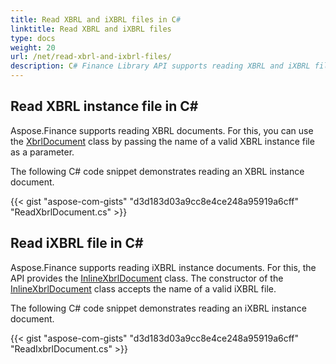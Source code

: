 ```yaml
---
title: Read XBRL and iXBRL files in C#
linktitle: Read XBRL and iXBRL files
type: docs
weight: 20
url: /net/read-xbrl-and-ixbrl-files/
description: C# Finance Library API supports reading XBRL and iXBRL files, for more information, please see the code provided in this article. 
---
```


## **Read XBRL instance file in C#**
Aspose.Finance supports reading XBRL documents. For this, you can use the [XbrlDocument](https://apireference.aspose.com/finance/net/aspose.finance.xbrl/xbrldocument) class by passing the name of a valid XBRL instance file as a parameter.

The following C# code snippet demonstrates reading an XBRL instance document.

{{< gist "aspose-com-gists" "d3d183d03a9cc8e4ce248a95919a6cff" "ReadXbrlDocument.cs" >}}
## **Read iXBRL file in C#**
Aspose.Finance supports reading iXBRL instance documents. For this, the API provides the [InlineXbrlDocument](https://apireference.aspose.com/finance/net/aspose.finance.xbrl.inline/inlinexbrldocument) class. The constructor of the [InlineXbrlDocument](https://apireference.aspose.com/finance/net/aspose.finance.xbrl.inline/inlinexbrldocument) class accepts the name of a valid iXBRL file.

The following C# code snippet demonstrates reading an iXBRL instance document.

{{< gist "aspose-com-gists" "d3d183d03a9cc8e4ce248a95919a6cff" "ReadIxbrlDocument.cs" >}}

